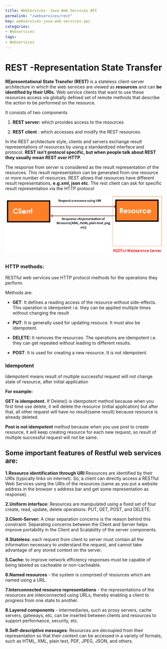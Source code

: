 ```yaml
---
title: WebServices- Java Web Services API
permalink: "/webservices/rest"
key: webservices-java-web-services-api
categories:
- Webservices
tags:
- Webservices
---
```


REST -Representation State Transfer
======================================

**REpresentational State Transfer (REST)** is a stateless client-server
architecture in which the web services are viewed as **resources** and can **be identified by their URIs.** Web service clients that want to use these resources
access via globally defined set of remote methods that describe the action to be
performed on the resource.

It consists of two components

1.  **REST server:** which provides access to the resources

2.  **REST client** : which accesses and modify the REST resources.

In the REST architecture style, clients and servers exchange result
representations of resources by using a standardized interface and
protocol. **REST isn't protocol specific, but when people talk about REST they
usually mean REST over HTTP**.

The response from server is considered as the result representation of the
resources. This result representation can be generated from one resource or more
number of resources. REST allows that resources have different result
representations, **e.g.xml, json etc**. The rest client can ask for specific
result representation via the HTTP protocol

![E:\\users\\Kaveti_s\\Desktop\\t.png](media/508b5db86ee49feabf871ae6676d9391.png)

### HTTP methods: 

RESTful web services use HTTP protocol methods for the operations they perform.

Methods are:

-   **GET**: It defines a reading access of the resource without side-effects.
    This operation is idempotent i.e. they can be applied multiple times without
    changing the result

-   **PUT**:  It is generally used for updating resouce. It must also be
    idempotent.

-   **DELETE:** It removes the resources. The operations are idempotent i.e.
    they can get repeated without leading to different results.

-   **POST**: It is used for creating a new resource. It is not idempotent.

### Idempotent

Idempotent means result of multiple successful request will not change state of
resource, after initial application

**For example:**

**GET is idempotent.** If Delete() is idempotent method because when you first
time use delete, it will delete the resource (initial application) but after
that, all other request will have no result(same result) because resource is
already deleted.

**Post is not idempotent** method because when you use post to create resource,
it will keep creating resource for each new request, so result of multiple
successful request will not be same.

## Some important features of Restful web services are:

**1.Resource identification through URI**:Resources are identified by their URIs
(typically links on internet). So, a client can directly access a RESTful Web
Services using the URIs of the resources (same as you put a website address in
the browser  s address bar and get some representation as response).

**2.Uniform interface:** Resources are manipulated using a fixed set of four
create, read, update, delete operations: PUT, GET, POST, and DELETE.

**3.Client-Server:** A clear separation concerns is the reason behind this
constraint. Separating concerns between the Client and Server helps improve
portability in the Client and Scalability of the server components.

**4.Stateless:** each request from client to server must contain all the
information necessary to understand the request, and cannot take advantage of
any stored context on the server.

**5.Cache:** to improve network efficiency responses must be capable of being
labeled as cacheable or non-cacheable.

**6.Named resources** - the system is comprised of resources which are named
using a URL.

**7.Interconnected resource representations** - the representations of the
resources are interconnected using URLs, thereby enabling a client to progress
from one state to another.

**8.Layered components** - intermediaries, such as proxy servers, cache servers,
gateways, etc, can be inserted between clients and resources to support
performance, security, etc.

**9.Self-descriptive messages**: Resources are decoupled from their
representation so that their content can be accessed in a variety of formats,
such as HTML, XML, plain text, PDF, JPEG, JSON, and others.
